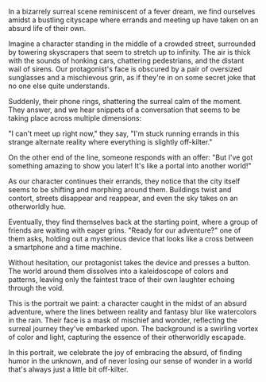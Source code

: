 In a bizarrely surreal scene reminiscent of a fever dream, we find ourselves amidst a bustling cityscape where errands and meeting up have taken on an absurd life of their own.

Imagine a character standing in the middle of a crowded street, surrounded by towering skyscrapers that seem to stretch up to infinity. The air is thick with the sounds of honking cars, chattering pedestrians, and the distant wail of sirens. Our protagonist's face is obscured by a pair of oversized sunglasses and a mischievous grin, as if they're in on some secret joke that no one else quite understands.

Suddenly, their phone rings, shattering the surreal calm of the moment. They answer, and we hear snippets of a conversation that seems to be taking place across multiple dimensions:

"I can't meet up right now," they say, "I'm stuck running errands in this strange alternate reality where everything is slightly off-kilter."

On the other end of the line, someone responds with an offer: "But I've got something amazing to show you later! It's like a portal into another world!"

As our character continues their errands, they notice that the city itself seems to be shifting and morphing around them. Buildings twist and contort, streets disappear and reappear, and even the sky takes on an otherworldly hue.

Eventually, they find themselves back at the starting point, where a group of friends are waiting with eager grins. "Ready for our adventure?" one of them asks, holding out a mysterious device that looks like a cross between a smartphone and a time machine.

Without hesitation, our protagonist takes the device and presses a button. The world around them dissolves into a kaleidoscope of colors and patterns, leaving only the faintest trace of their own laughter echoing through the void.

This is the portrait we paint: a character caught in the midst of an absurd adventure, where the lines between reality and fantasy blur like watercolors in the rain. Their face is a mask of mischief and wonder, reflecting the surreal journey they've embarked upon. The background is a swirling vortex of color and light, capturing the essence of their otherworldly escapade.

In this portrait, we celebrate the joy of embracing the absurd, of finding humor in the unknown, and of never losing our sense of wonder in a world that's always just a little bit off-kilter.